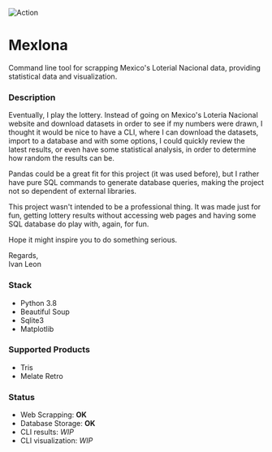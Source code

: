 ![Action](https://github.com/ivanleoncz/loterias-mexico/actions/workflows/tests.yml/badge.svg)
# Mexlona
Command line tool for scrapping Mexico's Loterial Nacional data, providing statistical data and visualization.

### Description
Eventually, I play the lottery. Instead of going on Mexico's Loteria Nacional website and download datasets in order
to see if my numbers were drawn, I thought it would be nice to have a CLI, where I can download the datasets, import
to a database and with some options, I could quickly review the latest results, or even have some statistical analysis,
in order to determine how random the results can be.

Pandas could be a great fit for this project (it was used before), but I rather have pure SQL commands to generate
database queries, making the project not so dependent of external libraries.

This project wasn't intended to be a professional thing. It was made just for fun, getting lottery results without
accessing web pages and having some SQL database do play with, again, for fun.

Hope it might inspire you to do something serious.

Regards,<br>
Ivan Leon

### Stack
- Python 3.8
- Beautiful Soup
- Sqlite3
- Matplotlib

### Supported Products
- Tris
- Melate Retro

### Status
- Web Scrapping: **OK**
- Database Storage: **OK**
- CLI results: *WIP*
- CLI visualization: *WIP*